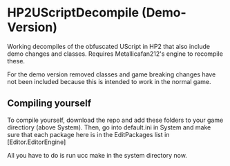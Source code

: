 # HP2UScriptDecompile (Demo-Version)
Working decompiles of the obfuscated UScript in HP2 that also include demo changes and classes.
Requires Metallicafan212's engine to recompile these.

For the demo version removed classes and game breaking changes have not been included because this is intended to work in the normal game. 

## Compiling yourself
To compile yourself, download the repo and add these folders to your game directiory (above System).
Then, go into default.ini in System and make sure that each package here is in the EditPackages list in [Editor.EditorEngine]

All you have to do is run ucc make in the system directory now.
